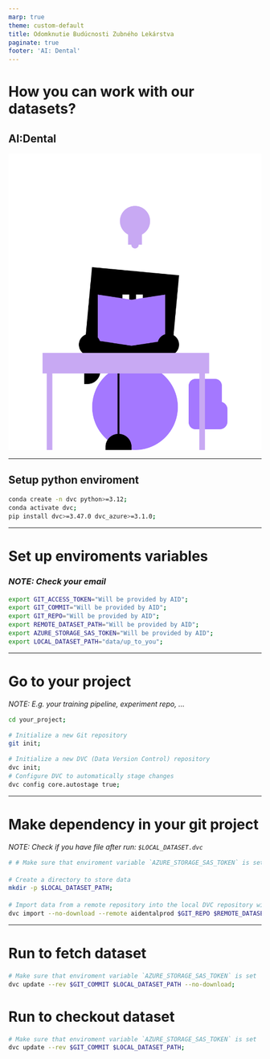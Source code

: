 ```yaml
---
marp: true
theme: custom-default
title: Odomknutie Budúcnosti Zubného Lekárstva
paginate: true
footer: 'AI: Dental'
---
```


<!-- _footer: "" -->
# How you can work with our datasets?
## AI:Dental

![bg right](img/mascot/AID_4.svg)

---

## Setup python enviroment
```bash
conda create -n dvc python>=3.12;
conda activate dvc;
pip install dvc>=3.47.0 dvc_azure>=3.1.0;
```

---

# Set up enviroments variables
### *NOTE: Check your email*
```bash
export GIT_ACCESS_TOKEN="Will be provided by AID";
export GIT_COMMIT="Will be provided by AID";
export GIT_REPO="Will be provided by AID";
export REMOTE_DATASET_PATH="Will be provided by AID";
export AZURE_STORAGE_SAS_TOKEN="Will be provided by AID";
export LOCAL_DATASET_PATH="data/up_to_you";
```
---


# Go to your project
*NOTE: E.g. your training pipeline, experiment repo, ...*
```bash
cd your_project;
```
```bash
# Initialize a new Git repository
git init;
```
```bash
# Initialize a new DVC (Data Version Control) repository
dvc init;
# Configure DVC to automatically stage changes
dvc config core.autostage true;
```

---
# Make dependency in **your git project**

*NOTE: Check if you have file after run: `$LOCAL_DATASET.dvc`*

```bash
# # Make sure that enviroment variable `AZURE_STORAGE_SAS_TOKEN` is set

# Create a directory to store data
mkdir -p $LOCAL_DATASET_PATH;

# Import data from a remote repository into the local DVC repository without downloading it. It will make .dvc file
dvc import --no-download --remote aidentalprod $GIT_REPO $REMOTE_DATASET_PATH -o $LOCAL_DATASET_PATH --force;
```

---
# Run to **fetch** dataset

```bash
# Make sure that enviroment variable `AZURE_STORAGE_SAS_TOKEN` is set
dvc update --rev $GIT_COMMIT $LOCAL_DATASET_PATH --no-download;
```


# Run to **checkout** dataset

```bash
# Make sure that enviroment variable `AZURE_STORAGE_SAS_TOKEN` is set
dvc update --rev $GIT_COMMIT $LOCAL_DATASET_PATH;
```
